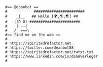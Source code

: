 <!--
### Hi there 👋

**deanbot/deanbot** is a ✨ _special_ ✨ repository because its `README.md` (this file) appears on your GitHub profile.

Here are some ideas to get you started:

- 🔭 I’m currently working on ...
- 🌱 I’m currently learning ...
- 👯 I’m looking to collaborate on ...
- 🤔 I’m looking for help with ...
- 💬 Ask me about ...
- 📫 How to reach me: ...
- 😄 Pronouns: ...
- ⚡ Fun fact: ...
-->
```
#== @deanbot ==
#            #######################
#    _|__   ## Hello [🌍,🌎,🌏] ## 
#   ((O O) #######################  
#    | --|                          
#   /  ===\
#== find me on the web ==
#
# https://spiritedrefactor.net
# https://twitter.com/deanbot88
# https://spiritedrefactor.net/twtxt.txt
# https://www.linkedin.com/in/deanverleger
#
```
